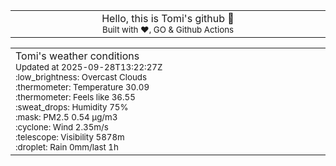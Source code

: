 
<div align="center">
<table>
<tbody>
<td align="center">
<img width="2000" height="0"><br>
Hello, this is Tomi's github 👋<br>
<sup>Built with ❤️, GO & Github Actions</sup><br>
<img width="2000" height="0">
</td>
</tbody>
</table>
</div>
<table>
<tbody>
<td align="left">
<img width="2000" height="0"><br>
Tomi's weather conditions<br>
<sup>Updated at 2025-09-28T13:22:27Z</sup><br>
<sup>:low_brightness: Overcast Clouds</sup><br>
<sup>:thermometer: Temperature 30.09 </sup><br>
<sup>:thermometer: Feels like 36.55</sup><br>
<sup>:sweat_drops: Humidity 75%</sup><br>
<sup>:mask: PM2.5 0.54 μg/m3</sup><br>
<sup>:cyclone: Wind 2.35m/s </sup><br>
<sup>:telescope: Visibility 5878m </sup><br>
<sup>:droplet: Rain 0mm/last 1h </sup><br>
<img width="2000" height="0">
</td>
<td align="left">
<img width="2000" height="0"><br>
<br>
<img width="2000" height="0">
</td>
</tbody>
</table>
</div>
    